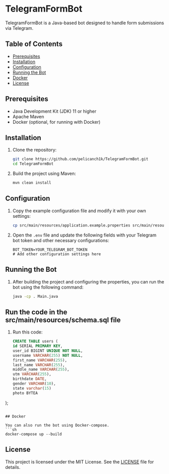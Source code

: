 # TelegramFormBot

TelegramFormBot is a Java-based bot designed to handle form submissions via Telegram.

## Table of Contents

- [Prerequisites](#prerequisites)
- [Installation](#installation)
- [Configuration](#configuration)
- [Running the Bot](#running-the-bot)
- [Docker](#docker)
- [License](#license)

## Prerequisites

- Java Development Kit (JDK) 11 or higher
- Apache Maven
- Docker (optional, for running with Docker)

## Installation

1. Clone the repository:
    ```sh
    git clone https://github.com/pelicanch1k/TelegramFormBot.git
    cd TelegramFormBot
    ```

2. Build the project using Maven:
    ```sh
    mvn clean install
    ```

## Configuration

1. Copy the example configuration file and modify it with your own settings:
    ```sh
    cp src/main/resources/application.example.properties src/main/resources/application.properties
    ```

2. Open the `.env` file and update the following fields with your Telegram bot token and other necessary configurations:
    ```env
    BOT_TOKEN=YOUR_TELEGRAM_BOT_TOKEN
    # Add other configuration settings here
    ```

## Running the Bot

1. After building the project and configuring the properties, you can run the bot using the following command:
    ```sh
    java -cp . Main.java
    ```

## Run the code in the src/main/resources/schema.sql file

1. Run this code:
   ```sql
   CREATE TABLE users (
   id SERIAL PRIMARY KEY,
   user_id BIGINT UNIQUE NOT NULL,
   username VARCHAR(255) NOT NULL,
   first_name VARCHAR(255),
   last_name VARCHAR(255),
   middle_name VARCHAR(255),
   utm VARCHAR(255),
   birthdate DATE,
   gender VARCHAR(10),
   state varchar(15)
   photo BYTEA
);
   ```

## Docker

You can also run the bot using Docker-сompose.
```sh
docker-compose up --build
```


## License

This project is licensed under the MIT License. See the [LICENSE](LICENSE) file for details.
